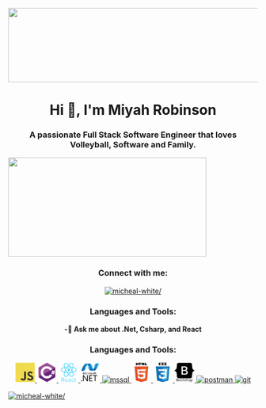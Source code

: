 <a href="https://linkedin.com/in/micheal-white/" target="blank"><img align="center" src="https://i.giphy.com/media/eDDrmbtY0aSAII8ffT/giphy.webp" height="150" width="1000" /></a>
 <h1 align="center">Hi 👋, I'm Miyah Robinson</h1>
<h3 align="center">A passionate Full Stack Software Engineer that loves Volleyball, Software and Family.</h3>
<a href="https://linkedin.com/in/micheal-white/" target="blank"><img align="center" src="https://i.giphy.com/media/eDDrmbtY0aSAII8ffT/giphy.webp" height="200" width="400" /></a>
<h3 align="center">Connect with me:</h3>
<p align="center">
<a href="https://www.linkedin.com/in/miyahrobinson/" target="blank"><img align="center" src="https://raw.githubusercontent.com/rahuldkjain/github-profile-readme-generator/master/src/images/icons/Social/linked-in-alt.svg" alt="micheal-white/" height="30" width="40" /></a>
<h3 align="center">Languages and Tools:</h3>
</p>
<p align="center">  <strong>-💬 Ask me about .Net, Csharp, and React </strong></p>
<h3 align="center">Languages and Tools:</h3>
<p align="center"> 
  <a href="https://developer.mozilla.org/en-US/docs/Web/JavaScript" target="_blank" rel="noreferrer"> <img src="https://raw.githubusercontent.com/devicons/devicon/master/icons/javascript/javascript-original.svg" alt="javascript" width="40" height="40"/> </a> 
  <a href="https://www.w3schools.com/cs/" target="_blank" rel="noreferrer"> <img src="https://raw.githubusercontent.com/devicons/devicon/master/icons/csharp/csharp-original.svg" alt="csharp" width="40" height="40"/> </a> <a href="https://reactjs.org/" target="_blank" rel="noreferrer"> <img src="https://raw.githubusercontent.com/devicons/devicon/master/icons/react/react-original-wordmark.svg" alt="react" width="40" height="40"/> </a> <a href="https://dotnet.microsoft.com/" target="_blank" rel="noreferrer"> <img src="https://raw.githubusercontent.com/devicons/devicon/master/icons/dot-net/dot-net-original-wordmark.svg" alt="dotnet" width="40" height="40"/> </a> <a href="https://www.microsoft.com/en-us/sql-server" target="_blank" rel="noreferrer"> <img src="https://www.svgrepo.com/show/303229/microsoft-sql-server-logo.svg" alt="mssql" width="40" height="40"/> <a href="https://www.w3.org/html/" target="_blank" rel="noreferrer"> <img src="https://raw.githubusercontent.com/devicons/devicon/master/icons/html5/html5-original-wordmark.svg" alt="html5" width="40" height="40"/> </a> <a href="https://www.w3schools.com/css/" target="_blank" rel="noreferrer"> <img src="https://raw.githubusercontent.com/devicons/devicon/master/icons/css3/css3-original-wordmark.svg" alt="css3" width="40" height="40"/> </a>  <a href="https://getbootstrap.com" target="_blank" rel="noreferrer"> <img src="https://raw.githubusercontent.com/devicons/devicon/master/icons/bootstrap/bootstrap-plain-wordmark.svg" alt="bootstrap" width="40" height="40"/> </a> </a> <a href="https://postman.com" target="_blank" rel="noreferrer"> <img src="https://www.vectorlogo.zone/logos/getpostman/getpostman-icon.svg" alt="postman" width="40" height="40"/> </a> <a href="https://git-scm.com/" target="_blank" rel="noreferrer"> <img src="https://www.vectorlogo.zone/logos/git-scm/git-scm-icon.svg" alt="git" width="40" height="40"/> </a> 
</p>

<a href="https://www.linkedin.com/in/miyahrobinson/" target="blank"><img align="center" src="https://cdnb.artstation.com/p/assets/images/images/013/002/493/original/abe-abdulghaffar-koi-fish-animation-20160831-large2.gif?1537568485" alt="micheal-white/" height="200" width="1100" /></a>






